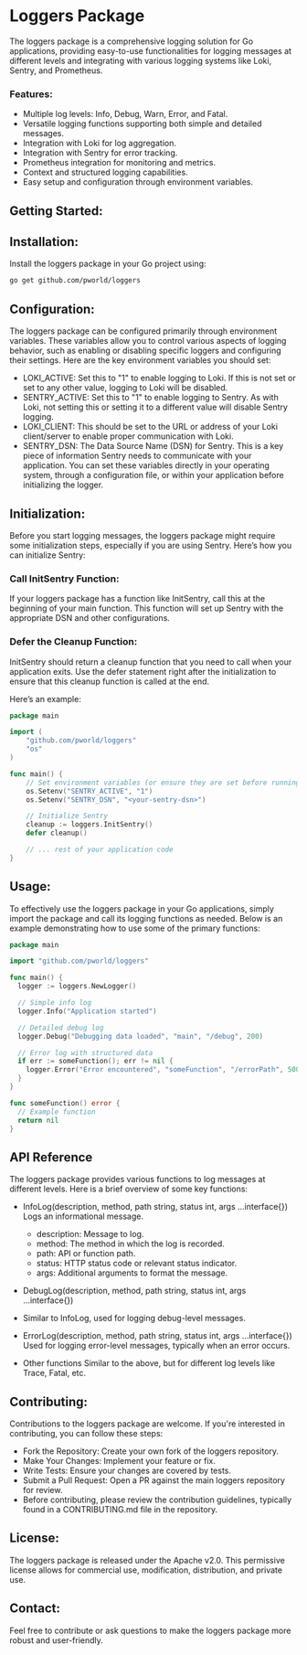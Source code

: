 #  Loggers Package

The loggers package is a comprehensive logging solution for Go applications, providing easy-to-use functionalities for logging messages at different levels and integrating with various logging systems like Loki, Sentry, and Prometheus.

### Features:
- Multiple log levels: Info, Debug, Warn, Error, and Fatal.
- Versatile logging functions supporting both simple and detailed messages.
- Integration with Loki for log aggregation.
- Integration with Sentry for error tracking.
- Prometheus integration for monitoring and metrics.
- Context and structured logging capabilities.
- Easy setup and configuration through environment variables.

## Getting Started:

## Installation:
Install the loggers package in your Go project using:
```bash
go get github.com/pworld/loggers
```

## Configuration:
The loggers package can be configured primarily through environment variables. These variables allow you to control various aspects of logging behavior, such as enabling or disabling specific loggers and configuring their settings. Here are the key environment variables you should set:

- LOKI_ACTIVE: Set this to "1" to enable logging to Loki. If this is not set or set to any other value, logging to Loki will be disabled.
- SENTRY_ACTIVE: Set this to "1" to enable logging to Sentry. As with Loki, not setting this or setting it to a different value will disable Sentry logging.
- LOKI_CLIENT: This should be set to the URL or address of your Loki client/server to enable proper communication with Loki.
- SENTRY_DSN: The Data Source Name (DSN) for Sentry. This is a key piece of information Sentry needs to communicate with your application.
You can set these variables directly in your operating system, through a configuration file, or within your application before initializing the logger.

## Initialization:
Before you start logging messages, the loggers package might require some initialization steps, especially if you are using Sentry. Here’s how you can initialize Sentry:

### Call InitSentry Function:
If your loggers package has a function like InitSentry, call this at the beginning of your main function. This function will set up Sentry with the appropriate DSN and other configurations.

### Defer the Cleanup Function:
InitSentry should return a cleanup function that you need to call when your application exits. Use the defer statement right after the initialization to ensure that this cleanup function is called at the end.

Here’s an example:
```go
package main

import (
    "github.com/pworld/loggers"
    "os"
)

func main() {
    // Set environment variables (or ensure they are set before running the application)
    os.Setenv("SENTRY_ACTIVE", "1")
    os.Setenv("SENTRY_DSN", "<your-sentry-dsn>")

    // Initialize Sentry
    cleanup := loggers.InitSentry()
    defer cleanup()

    // ... rest of your application code
}

```
## Usage:
To effectively use the loggers package in your Go applications, simply import the package and call its logging functions as needed. Below is an example demonstrating how to use some of the primary functions:

````go
package main

import "github.com/pworld/loggers"

func main() {
  logger := loggers.NewLogger()

  // Simple info log
  logger.Info("Application started")

  // Detailed debug log
  logger.Debug("Debugging data loaded", "main", "/debug", 200)

  // Error log with structured data
  if err := someFunction(); err != nil {
    logger.Error("Error encountered", "someFunction", "/errorPath", 500, err)
  }
}

func someFunction() error {
  // Example function
  return nil
}
````
## API Reference
The loggers package provides various functions to log messages at different levels. Here is a brief overview of some key functions:

- InfoLog(description, method, path string, status int, args ...interface{})
Logs an informational message.
    - description: Message to log.
    - method: The method in which the log is recorded.
    - path: API or function path.
    - status: HTTP status code or relevant status indicator.
    - args: Additional arguments to format the message.

- DebugLog(description, method, path string, status int, args ...interface{})
- Similar to InfoLog, used for logging debug-level messages.
- ErrorLog(description, method, path string, status int, args ...interface{})
Used for logging error-level messages, typically when an error occurs.
- Other functions 
Similar to the above, but for different log levels like Trace, Fatal, etc.

## Contributing:
Contributions to the loggers package are welcome. If you're interested in contributing, you can follow these steps:

- Fork the Repository: Create your own fork of the loggers repository.
- Make Your Changes: Implement your feature or fix.
- Write Tests: Ensure your changes are covered by tests.
- Submit a Pull Request: Open a PR against the main loggers repository for review.
- Before contributing, please review the contribution guidelines, typically found in a CONTRIBUTING.md file in the repository.

## License:
The loggers package is released under the Apache v2.0. This permissive license allows for commercial use, modification, distribution, and private use.

## Contact:
Feel free to contribute or ask questions to make the loggers package more robust and user-friendly.